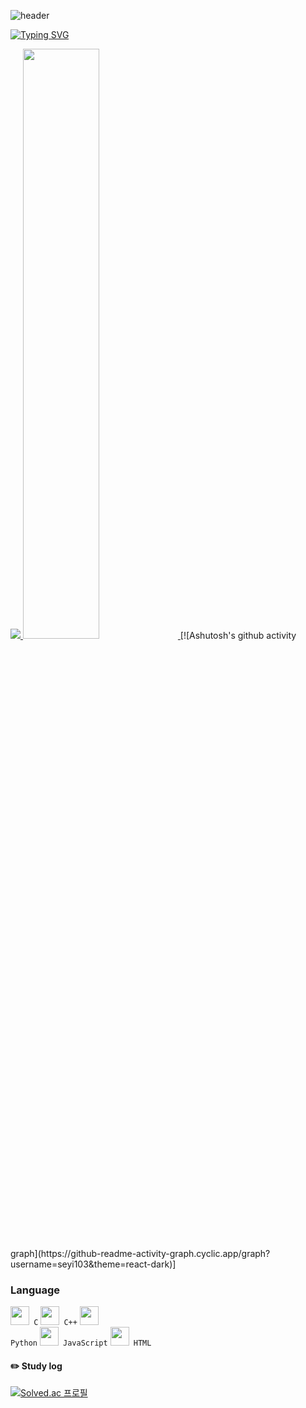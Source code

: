 <!--
**seyi103/seyi103** is a ✨ _special_ ✨ repository because its `README.md` (this file) appears on your GitHub profile.

Here are some ideas to get you started:

- 🔭 I’m currently working on ...
- 🌱 I’m currently learning ...
- 👯 I’m looking to collaborate on ...
- 🤔 I’m looking for help with ...
- 💬 Ask me about ...
- 📫 How to reach me: ...
- 😄 Pronouns: ...
- ⚡ Fun fact: ...
-->
![header](https://capsule-render.vercel.app/api?type=waving&text=🐧🐧🐧&height=150&color=87CEFA&fontColor=fff)


[![Typing SVG](https://readme-typing-svg.herokuapp.com/?colorfffd&lines=Study+with+me?🐯🐧😆&font=Redressed&size=40)](https://git.io/typing-svg)


<a href="s">
  <img src="https://github-readme-stats.vercel.app/api/top-langs/?username=seyi103&exclude_repo=seyi103.github.io&layout=compact&theme=tokyonight" />
</a>
<a href="s">
  <img src="https://raw.githubusercontent.com/seyi103/github-stats-transparent/output/generated/languages.svg" width="49.2%" />
</a>
[![Ashutosh's github activity graph](https://github-readme-activity-graph.cyclic.app/graph?username=seyi103&theme=react-dark)]

### Language
<code><img height="30" src="" fontColor=fff> C</code>
<code><img height="30" src=""> C++</code>
<code><img height="30" src=""> Python</code>
<code><img height="30" src=""> JavaScript</code>
<code><img height="30" src=""> HTML</code>

#### :pencil2: Study log
[![Solved.ac 프로필](http://mazassumnida.wtf/api/v2/generate_badge?boj=seed14)](https://solved.ac/seed14)
